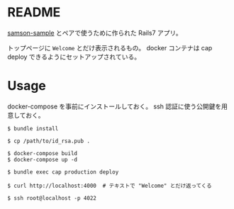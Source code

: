 # README

[samson-sample](https://github.com/publichtml/samson-sample) とペアで使うために作られた Rails7 アプリ。

トップページに `Welcome` とだけ表示されるもの。
docker コンテナは cap deploy できるようにセットアップされている。

# Usage

docker-compose を事前にインストールしておく。
ssh 認証に使う公開鍵を用意しておく。

```
$ bundle install

$ cp /path/to/id_rsa.pub .

$ docker-compose build
$ docker-compose up -d

$ bundle exec cap production deploy

$ curl http://localhost:4000  # テキストで "Welcome" とだけ返ってくる

$ ssh root@localhost -p 4022
```
